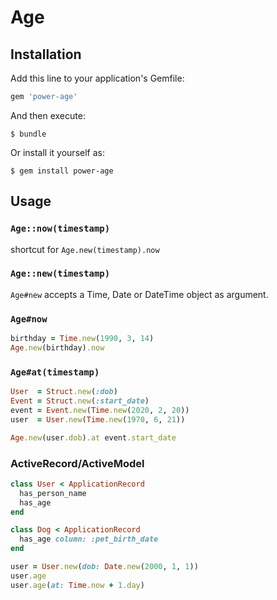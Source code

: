 # Age

## Installation

Add this line to your application's Gemfile:

```ruby
gem 'power-age'
```

And then execute:

    $ bundle

Or install it yourself as:

    $ gem install power-age

## Usage

### `Age::now(timestamp)`
shortcut for `Age.new(timestamp).now` 

### `Age::new(timestamp)` 
`Age#new` accepts a Time, Date or DateTime object as argument.

### `Age#now`

```ruby
birthday = Time.new(1990, 3, 14)
Age.new(birthday).now
```

### `Age#at(timestamp)`

```ruby
User  = Struct.new(:dob)
Event = Struct.new(:start_date)
event = Event.new(Time.new(2020, 2, 20))
user  = User.new(Time.new(1970, 6, 21))

Age.new(user.dob).at event.start_date
```

### ActiveRecord/ActiveModel

```ruby
class User < ApplicationRecord
  has_person_name
  has_age
end

class Dog < ApplicationRecord
  has_age column: :pet_birth_date
end

user = User.new(dob: Date.new(2000, 1, 1))
user.age
user.age(at: Time.now + 1.day)
```
